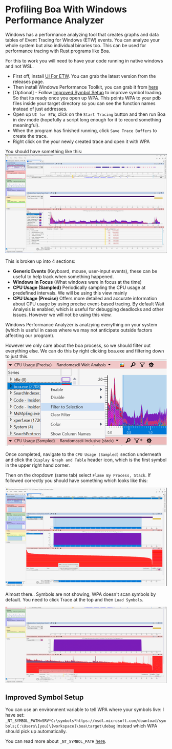 # Profiling Boa With Windows Performance Analyzer

Windows has a performance analyzing tool that creates graphs and data tables of Event Tracing for Windows (ETW) events. You can analyze your whole system but also individual binaries too.
This can be used for performance tracing with Rust programs like Boa.

For this to work you will need to have your code running in native windows and not WSL.

- First off, install [UI For ETW](https://github.com/google/UIforETW). You can grab the latest version from the releases page.
- Then install Windows Performance Toolkit, you can grab it from [here](https://learn.microsoft.com/en-us/windows-hardware/get-started/adk-install)
- [Optional] - Follow [Improved Symbol Setup](#improved-symbol-setup) to improve symbol loading. So that its ready once you open up WPA. This points WPA to your pdb files inside your target directory so you can see the function names instead of just addresses.
- Open up `UI for ETW`, click on the `Start Tracing` button and then run Boa in dev mode (hopefully a script long enough for it to record something meaningful).
- When the program has finished running, click `Save Trace Buffers` to create the trace.
- Right click on the your newly created trace and open it with WPA

You should have something like this:
![WPA](./img/opening_wpa.png)

This is broken up into 4 sections:
- **Generic Events** (Keyboard, mouse, user-input events), these can be useful to help track when something happened.
- **Windows In Focus** (What windows were in focus at the time)
- **CPU Usage (Sampled)** Periodically sampling the CPU usage at predefined intervals. We will be using this view mainly
- **CPU Usage (Precise)** Offers more detailed and accurate information about CPU usage by using precise event-based tracing. By default Wait Analysis is enabled, which is useful for debugging deadlocks and other issues. However we will not be using this view.


Windows Performance Analyzer is analzying everything on your system (which is useful in cases where we may not anticipate outside factors affecting our program).

However we only care about the boa process, so we should filter out everything else. We can do this by right clicking boa.exe and filtering down to just this.
![filter](./img/filter_to_boa.png)

Once completed, navigate to the `CPU Usage (Sampled)` section underneath and click the `Display Graph and Table` header icon, which is the first symbol in the upper right hand corner.

Then on the dropdown (same tab) select `Flame By Process, Stack`. If followed correctly you should have something which looks like this:

![cpu](./img/cpu_usage.png)

Almost there..
Symbols are not showing, WPA doesn't scan symbols by default. You need to click Trace at the top and then `Load Symbols`.

![symbols_working](./img/symbolsWorking.gif)



## Improved Symbol Setup
You can use an environment variable to tell WPA where your symbols live: I have set: `_NT_SYMBOL_PATH=SRV*C:\symbols*https://msdl.microsoft.com/download/symbols;C:\Users\[you]\[workspace]\boa\target\debug` instead which WPA should pick up automatically.

You can read more about `_NT_SYMBOL_PATH` [here](https://docs.microsoft.com/en-us/windows-hardware/drivers/debugger/symbol-path).

